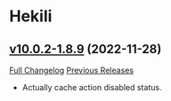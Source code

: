 # Hekili

## [v10.0.2-1.8.9](https://github.com/Hekili/hekili/tree/v10.0.2-1.8.9) (2022-11-28)
[Full Changelog](https://github.com/Hekili/hekili/compare/v10.0.2-1.8.8...v10.0.2-1.8.9) [Previous Releases](https://github.com/Hekili/hekili/releases)

- Actually cache action disabled status.  
